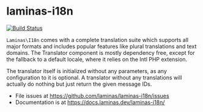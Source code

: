 # laminas-i18n

[![Build Status](https://github.com/laminas/laminas-i18n/workflows/Continuous%20Integration/badge.svg)](https://github.com/laminas/laminas-i18n/actions?query=workflow%3A"Continuous+Integration")

`Laminas\I18n` comes with a complete translation suite which supports all major
formats and includes popular features like plural translations and text domains.
The Translator component is mostly dependency free, except for the fallback to a
default locale, where it relies on the Intl PHP extension.

The translator itself is initialized without any parameters, as any configuration
to it is optional. A translator without any translations will actually do nothing
but just return the given message IDs.

- File issues at https://github.com/laminas/laminas-i18n/issues
- Documentation is at https://docs.laminas.dev/laminas-i18n/
